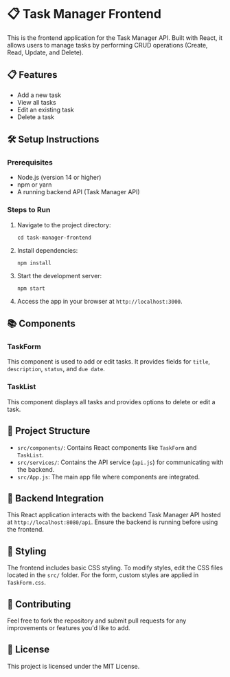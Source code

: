 <!DOCTYPE html>
<html lang="en">
<head>
  <meta charset="UTF-8">
  <meta name="viewport" content="width=device-width, initial-scale=1.0">
  <title>Task Manager Frontend</title>
</head>
<body>

<h1>📋 Task Manager Frontend</h1>
<p>This is the frontend application for the Task Manager API. Built with React, it allows users to manage tasks by performing CRUD operations (Create, Read, Update, and Delete).</p>

<h2>📋 Features</h2>
<ul>
  <li>Add a new task</li>
  <li>View all tasks</li>
  <li>Edit an existing task</li>
  <li>Delete a task</li>
</ul>

<h2>🛠️ Setup Instructions</h2>

<h3>Prerequisites</h3>
<ul>
  <li>Node.js (version 14 or higher)</li>
  <li>npm or yarn</li>
  <li>A running backend API (Task Manager API)</li>
</ul>

<h3>Steps to Run</h3>
<ol>
 
  <li>Navigate to the project directory:
    <pre><code>cd task-manager-frontend</code></pre>
  </li>
  <li>Install dependencies:
    <pre><code>npm install</code></pre>
  </li>
  <li>Start the development server:
    <pre><code>npm start</code></pre>
  </li>
  <li>Access the app in your browser at <code>http://localhost:3000</code>.</li>
</ol>

<h2>📚 Components</h2>

<h3>TaskForm</h3>
<p>This component is used to add or edit tasks. It provides fields for <code>title</code>, <code>description</code>, <code>status</code>, and <code>due date</code>.</p>

<h3>TaskList</h3>
<p>This component displays all tasks and provides options to delete or edit a task.</p>

<h2>📂 Project Structure</h2>
<ul>
  <li><code>src/components/</code>: Contains React components like <code>TaskForm</code> and <code>TaskList</code>.</li>
  <li><code>src/services/</code>: Contains the API service (<code>api.js</code>) for communicating with the backend.</li>
  <li><code>src/App.js</code>: The main app file where components are integrated.</li>
</ul>

<h2>🔗 Backend Integration</h2>
<p>This React application interacts with the backend Task Manager API hosted at <code>http://localhost:8080/api</code>. Ensure the backend is running before using the frontend.</p>

<h2>🎨 Styling</h2>
<p>The frontend includes basic CSS styling. To modify styles, edit the CSS files located in the <code>src/</code> folder. For the form, custom styles are applied in <code>TaskForm.css</code>.</p>

<h2>🤝 Contributing</h2>
<p>Feel free to fork the repository and submit pull requests for any improvements or features you'd like to add.</p>

<h2>📄 License</h2>
<p>This project is licensed under the MIT License.</p>


</body>
</html>
